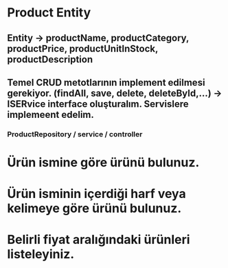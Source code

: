 # Product Entity

## Entity -> productName, productCategory, productPrice, productUnitInStock, productDescription
## Temel CRUD metotlarının implement edilmesi gerekiyor. (findAll, save, delete, deleteById,...) -> ISERvice interface oluşturalım. Servislere implemeent edelim.

### ProductRepository / service / controller

# Ürün ismine göre ürünü bulunuz.
# Ürün isminin içerdiği harf veya kelimeye göre ürünü bulunuz.
# Belirli fiyat aralığındaki ürünleri listeleyiniz.